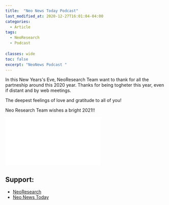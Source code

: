 ```yaml
---
title:  "Neo News Today Podcast"
last_modified_at: 2020-12-27T16:01:04-04:00
categories:
  - Article
tags:
  - NeoResearch
  - Podcast

classes: wide  
toc: false
excerpt: "NeoNews Podcast "
---
```


In this New Years's Eve, NeoResearch Team want to thank for all the partneship around this 2020 year.
Thanks for being togheter this year, even if distant and by web meetings.

The deepest feelings of love and gratitude to all of you!

Neo Research Team wishes a bright 2021!!

![MDPI FirstPage](/assets/images/2020_12_NewYear/2020NewYear.pdf)




## Support:
- [NeoResearch](https://neoresearch.io)
- [Neo News Today](https://neonewstoday.com/news/)
